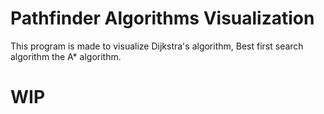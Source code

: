 # Pathfinder Algorithms Visualization

This program is made to visualize Dijkstra's algorithm, Best first search algorithm the A* algorithm.

# WIP
